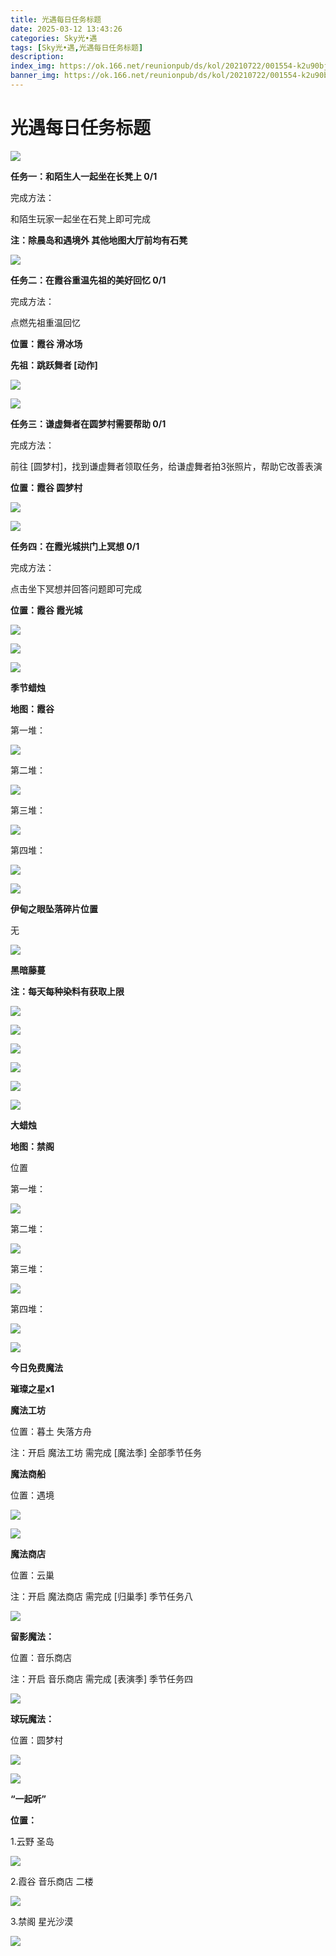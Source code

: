 ```yaml
---
title: 光遇每日任务标题
date: 2025-03-12 13:43:26
categories: Sky光•遇
tags: [Sky光•遇,光遇每日任务标题]
description: 
index_img: https://ok.166.net/reunionpub/ds/kol/20210722/001554-k2u90bj7ay.png?imageView&thumbnail=600x0&type=jpg
banner_img: https://ok.166.net/reunionpub/ds/kol/20210722/001554-k2u90bj7ay.png?imageView&thumbnail=600x0&type=jpg
---
```

# 光遇每日任务标题
![](https://img.166.net/reunionpub/1_kol_20250312_2caf6d2e02be02a11e942f0c814fd914.jpeg)

**任务一：和陌生人一起坐在长凳上 0/1**

完成方法：

和陌生玩家一起坐在石凳上即可完成

 **注：除晨岛和遇境外 其他地图大厅前均有石凳**

![](https://img.166.net/reunionpub/1_kol_20250312_b39a333dad50557d931d9c57ca4b200d.jpeg)

 **任务二：在霞谷重温先祖的美好回忆 0/1**

完成方法：

点燃先祖重温回忆

 **位置：霞谷 滑冰场**

 **先祖：跳跃舞者 [动作]**

![](https://img.166.net/reunionpub/1_kol_20250312_8a4a6d967d51e2f85d07e902a2eeec25.jpeg)

![](https://img.166.net/reunionpub/1_kol_20250312_4c51b508c3452c44d71842926628b84a.jpeg)

 **任务三：谦虚舞者在圆梦村需要帮助 0/1**

完成方法：

前往 [圆梦村]，找到谦虚舞者领取任务，给谦虚舞者拍3张照片，帮助它改善表演

 **位置：霞谷 圆梦村**

![](https://img.166.net/reunionpub/1_kol_20250312_7897ff9c3d8ba3ec2bddd632670e541c.jpeg)

![](https://img.166.net/reunionpub/1_kol_20250312_e479eb7a9d2ba3bafa44704bb1226d82.jpeg)

 **任务四：在霞光城拱门上冥想 0/1**

完成方法：

点击坐下冥想并回答问题即可完成

 **位置：霞谷 霞光城**

![](https://img.166.net/reunionpub/1_kol_20250312_5ab7623fb8cf80d445da42525d3325a7.jpeg)

![](https://img.166.net/reunionpub/1_kol_20250312_d8dfa678a868c880719a1eac71c7a87b.jpeg)

![](https://img.166.net/reunionpub/ds/kol_server/20240717/003917-8p704dsqv9.png)

 **季节蜡烛**

 **地图：霞谷**

第一堆：

![](https://img.166.net/reunionpub/1_kol_20250311_04dc635ed1d1bf7e6a8a0d6f852380d0.jpeg)

第二堆：

![](https://img.166.net/reunionpub/1_kol_20250311_17a8ac73fbac7469db67d44b9f8474e7.jpeg)

第三堆：

![](https://img.166.net/reunionpub/1_kol_20250311_8c91cdee424f95f6c6c44b342215dbc3.jpeg)

第四堆：

![](https://img.166.net/reunionpub/1_kol_20250311_1696118f9b307f16dd61efb71cdd5a40.jpeg)

![](https://img.166.net/reunionpub/ds/kol_server/20240717/003917-8p704dsqv9.png)

 **伊甸之眼坠落碎片位置**

无

![](https://img.166.net/reunionpub/ds/kol_server/20240717/003917-8p704dsqv9.png)

 **黑暗藤蔓**

 **注：每天每种染料有获取上限**

![](https://img.166.net/reunionpub/1_kol_20250121_14691ccced7771ffbe27d81267e2161f.jpeg)

![](https://img.166.net/reunionpub/1_kol_20250128_67c9bcfa670ee5c1912f9c7b3acbf1c7.jpeg)

![](https://img.166.net/reunionpub/1_kol_20250204_575af0a72e62030571755b89b16f4bef.jpeg)

![](https://img.166.net/reunionpub/1_kol_20250204_d12ae75c06b13aca78e27961da7f2322.jpeg)

![](https://img.166.net/reunionpub/1_kol_20250305_f33485f7a7fb521bb2cb1323b37ce2a7.png)

![](https://img.166.net/reunionpub/ds/kol_server/20240717/003917-8p704dsqv9.png)

 **大蜡烛**

 **地图：禁阁**

位置

第一堆：

![](https://img.166.net/reunionpub/1_kol_20250311_a4643ade8c769d7555d1c6b764727647.jpeg)

第二堆：

![](https://img.166.net/reunionpub/1_kol_20250311_0974f790952205091edefde3f9963252.jpeg)

第三堆：

![](https://img.166.net/reunionpub/1_kol_20250311_fd1f0ded929d34821df5b5f9f4cdecee.jpeg)

第四堆：

![](https://img.166.net/reunionpub/1_kol_20250311_00d75d30ea6abeaeaae1c99f8e5ab39f.jpeg)

![](https://img.166.net/reunionpub/ds/kol_server/20250311/234047-unsqo7vew1.png)

  

 **今日免费魔法**

 **璀璨之星x1**

 **魔法工坊**

位置：暮土 失落方舟

注：开启 魔法工坊 需完成 [魔法季] 全部季节任务

 **魔法商船**

位置：遇境

![](https://img.166.net/reunionpub/1_kol_20250311_ebc02915ff46b6f13888e4d6797f0db1.png)

![](https://img.166.net/reunionpub/1_kol_20250311_5cf934e986f3560ad856da2f02f1b1f7.jpeg)

 **魔法商店**

位置：云巢

注：开启 魔法商店 需完成 [归巢季] 季节任务八

![](https://img.166.net/reunionpub/1_kol_20250311_cfbcb5239f108b72ed2af3999fb3da96.jpeg)

 **留影魔法：**

位置：音乐商店

注：开启 音乐商店 需完成 [表演季] 季节任务四

**![](https://img.166.net/reunionpub/1_kol_20241114_df085ae1ffe6124a91be894305a75b54.jpeg)**

 **球玩魔法：**

位置：圆梦村

![](https://img.166.net/reunionpub/1_kol_20241114_fe7f834ee8d5f2e2abc828a14fa10870.png)

![](https://img.166.net/reunionpub/ds/kol_server/20240717/003917-8p704dsqv9.png)

 **“一起听”**

 **位置：**

1.云野 圣岛

![](https://img.166.net/reunionpub/1_kol_20241114_d3ab2a60b74e81a2f1ca25e32a872077.jpeg)

2.霞谷 音乐商店 二楼

![](https://img.166.net/reunionpub/1_kol_20241114_c847c1ccc28766421e8613dde03b97b5.jpeg)

3.禁阁 星光沙漠

![](https://img.166.net/reunionpub/1_kol_20241114_b3ef53b52de5968f0c39b6831ceed2e1.png)

